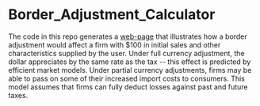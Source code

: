 # Border_Adjustment_Calculator

The code in this repo generates a 
[web-page](https://ospc.shinyapps.io/border-adjustment-calculator/) 
that illustrates how a border adjustment would affect a firm with $100 
in initial sales and other characteristics supplied by the user. Under full 
currency adjustment, the dollar appreciates by the same rate as the tax -- 
this effect is predicted by efficient market models. Under partial currency 
adjustments, firms may be able to pass on some of their increased import 
costs to consumers.  This model assumes that firms can fully deduct losses 
against past and future taxes.
